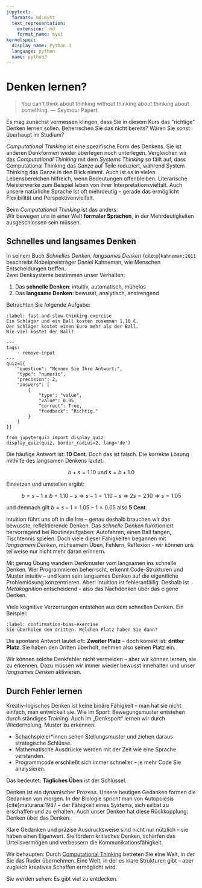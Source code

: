 ```yaml
---
jupytext:
  formats: md:myst
  text_representation:
    extension: .md
    format_name: myst
kernelspec:
  display_name: Python 3
  language: python
  name: python3
---
```


# Denken lernen?

> You can't think about thinking without thinking about thinking about something. — Seymour Papert

Es mag zunächst vermessen klingen, dass Sie in diesem Kurs das "richtige" Denken lernen sollen. Beherrschen Sie das nicht bereits? Wären Sie sonst überhaupt im Studium?

*Computational Thinking* ist eine spezifische Form des Denkens. Sie ist anderen Denkformen weder überlegen noch unterlegen. Vergleichen wir das *Computational Thinking* mit dem *Systems Thinking* so fällt auf, dass Computational Thinking das Ganze auf Teile reduziert, während System Thinking das Ganze in den Blick nimmt. Auch ist es in vielen Lebensbereichen hilfreich, wenn Bedeutungen offenbleiben. Literarische Meisterwerke zum Beispiel leben von ihrer Interpretationsvielfalt. Auch unsere natürliche Sprache ist oft mehrdeutig – gerade das ermöglicht Flexibilität und Perspektivenvielfalt.

Beim *Computational Thinking* ist das anders:  
Wir bewegen uns in einer Welt **formaler Sprachen**, in der Mehrdeutigkeiten ausgeschlossen sein müssen.

## Schnelles und langsames Denken

In seinem Buch *Schnelles Denken, langsames Denken* {cite:p}`kahneman:2011` beschreibt Nobelpreisträger Daniel Kahneman, wie Menschen Entscheidungen treffen.  
Zwei Denksysteme bestimmen unser Verhalten:
1. Das **schnelle Denken**: intuitiv, automatisch, mühelos  
2. Das **langsame Denken**: bewusst, analytisch, anstrengend

Betrachten Sie folgende Aufgabe:

```{exercise} Blinzeln des Alphabets
:label: fast-and-slow-thinking-exercise
Ein Schläger und ein Ball kosten zusammen 1,10 €.  
Der Schläger kostet einen Euro mehr als der Ball.  
Wie viel kostet der Ball?
```

```{code-cell} python3
---
tags: 
    - remove-input
---
quiz=[{
    "question": "Nennen Sie Ihre Antwort:",
    "type": "numeric",
    "precision": 2,
    "answers": [
        {
            "type": "value",
            "value": 0.05,
            "correct": True,
            "feedback": "Richtig."
        }
    ]
}]

from jupyterquiz import display_quiz
display_quiz(quiz, border_radius=2, lang='de')
```

Die häufige Antwort ist: **10 Cent**. Doch das ist falsch. Die korrekte Lösung mithilfe des langsamen Denkens lautet:


$$b + s = 1.10 \text{ und } s = b + 1.0$$

Einsetzen und umstellen ergibt:

$$b = s - 1 \land b = 1.10 - s \Rightarrow s-1 = 1.10-s \Rightarrow 2s = 2.10 \Rightarrow s = 1.05$$

und demnach gilt $b = s - 1= 1.05-1 = 0.05$ also **5 Cent**.

Intuition führt uns oft in die Irre – genau deshalb brauchen wir das bewusste, reflektierende Denken. Das *schnelle Denken* funktioniert hervorragend bei Routineaufgaben: Autofahren, einen Ball fangen, Tischtennis spielen. Doch viele dieser Fähigkeiten begannen mit *langsamem Denken*, mühsamem Üben, Fehlern, Reflexion - wir können uns teilweise nur nicht mehr daran erinnern.

Mit genug Übung wandern Denkmuster vom langsamen ins schnelle Denken. Wer Programmieren beherrscht, erkennt Code-Strukturen und Muster intuitiv – und kann sein langsames Denken auf die eigentliche Problemlösung konzentrieren. Aber: Intuition ist fehleranfällig. Deshalb ist *Metakognition* entscheidend – also das Nachdenken über das eigene Denken.

Viele kognitive Verzerrungen entstehen aus dem schnellen Denken.
Ein Beispiel:

```{exercise} Blinzeln des Alphabets
:label: confirmation-bias-exercise
Sie überholen den dritten. Welchen Platz haben Sie dann?
```

Die spontane Antwort lautet oft: **Zweiter Platz** – doch korrekt ist: **dritter Platz**. Sie haben den Dritten überholt, nehmen also seinen Platz ein.

Wir können solche Denkfehler nicht vermeiden – aber wir können lernen, sie zu erkennen. Dazu müssen wir immer wieder bewusst innehalten und unser *langsames Denken* aktivieren.

## Durch Fehler lernen

Kreativ-logisches Denken ist keine binäre Fähigkeit – man hat sie nicht einfach, man entwickelt sie. Wie im Sport: Bewegungsmuster entstehen durch ständiges Training. Auch im „Denksport“ lernen wir durch Wiederholung, Muster zu erkennen:

+ Schachspieler*innen sehen Stellungsmuster und ziehen daraus strategische Schlüsse.
+ Mathematische Ausdrücke werden mit der Zeit wie eine Sprache verstanden.
+ Programmcode erschließt sich immer schneller – je mehr Code Sie analysieren.

Das bedeutet: **Tägliches Üben** ist der Schlüssel.

Denken ist ein dynamischer Prozess. Unsere heutigen Gedanken formen die Gedanken von morgen. In der Biologie spricht man von Autopoiesis {cite}maturana:1987 – der Fähigkeit eines Systems, sich selbst zu erschaffen und zu erhalten. Auch unser Denken hat diese Rückkopplung: Denken über das Denken.

Klare Gedanken und präzise Ausdrucksweise sind nicht nur nützlich – sie haben einen Eigenwert. Sie fördern kritisches Denken, schärfen das Urteilsvermögen und verbessern die Kommunikationsfähigkeit.

Wir behaupten: Durch [Computational Thinking](sec-what-is-ct) betreten Sie eine Welt, in der Sie das Ruder übernehmen. Eine Welt, in der es klare Strukturen gibt – aber zugleich kreatives Schaffen ermöglicht wird.

Sie werden sehen: Es gibt viel zu entdecken.